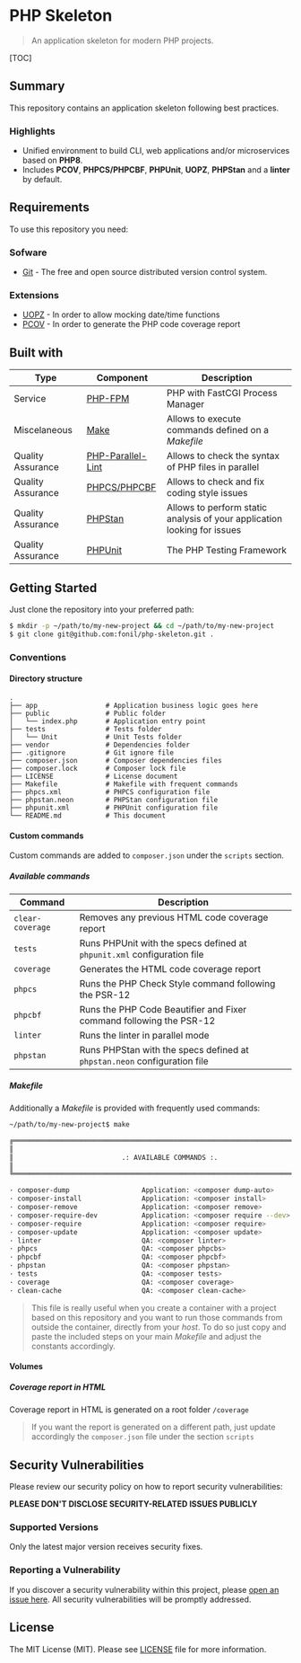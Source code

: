 # PHP Skeleton


> An application skeleton for modern PHP projects. 


[TOC]


## Summary

This repository contains an application skeleton following best practices.


### Highlights

- Unified environment to build CLI, web applications and/or microservices based on **PHP8**.
- Includes **PCOV**, **PHPCS/PHPCBF**, **PHPUnit**, **UOPZ**, **PHPStan** and a **linter** by default.


## Requirements

To use this repository you need:

### Sofware

- [Git](https://git-scm.com/) - The free and open source distributed version control system.

### Extensions

- [UOPZ](https://www.php.net/manual/en/book.uopz.php) - In order to allow mocking date/time functions
- [PCOV](https://github.com/krakjoe/pcov) - In order to generate the PHP code coverage report


## Built with

| Type              | Component                                                                   | Description                                                              |
| ----------------- | --------------------------------------------------------------------------- | ------------------------------------------------------------------------ |
| Service           | [PHP-FPM](https://www.php.net/manual/en/install.fpm.php)                    | PHP with FastCGI Process Manager                                         |
| Miscelaneous      | [Make](https://www.gnu.org/software/make/)                                  | Allows to execute commands defined on a _Makefile_                       |
| Quality Assurance | [PHP-Parallel-Lint](https://github.com/php-parallel-lint/PHP-Parallel-Lint) | Allows to check the syntax of PHP files in parallel                      |
| Quality Assurance | [PHPCS/PHPCBF](https://github.com/PHPCSStandards/PHP_CodeSniffer/)          | Allows to check and fix coding style issues                              |
| Quality Assurance | [PHPStan](https://phpstan.org/)                                             | Allows to perform static analysis of your application looking for issues |
| Quality Assurance | [PHPUnit](https://phpunit.de/)                                              | The PHP Testing Framework                                                |


## Getting Started

Just clone the repository into your preferred path:

```bash
$ mkdir -p ~/path/to/my-new-project && cd ~/path/to/my-new-project
$ git clone git@github.com:fonil/php-skeleton.git .
```

### Conventions

#### Directory structure

```text
.
├── app                 # Application business logic goes here
├── public              # Public folder
│   └── index.php       # Application entry point
├── tests               # Tests folder
│   └── Unit            # Unit Tests folder
├── vendor              # Dependencies folder
├── .gitignore          # Git ignore file
├── composer.json       # Composer dependencies files
├── composer.lock       # Composer lock file
├── LICENSE             # License document
├── Makefile            # Makefile with frequent commands
├── phpcs.xml           # PHPCS configuration file
├── phpstan.neon        # PHPStan configuration file
├── phpunit.xml         # PHPUnit configuration file
└── README.md           # This document
```

#### Custom commands

Custom commands are added to `composer.json` under the `scripts` section.

##### Available commands

| Command          | Description                                                              |
|------------------|--------------------------------------------------------------------------|
| `clear-coverage` | Removes any previous HTML code coverage report                           |
| `tests`          | Runs PHPUnit with the specs defined at `phpunit.xml` configuration file  |
| `coverage`       | Generates the HTML code coverage report                                  |
| `phpcs`          | Runs the PHP Check Style command following the PSR-12                    |
| `phpcbf`         | Runs the PHP Code Beautifier and Fixer command following the PSR-12      |
| `linter`         | Runs the linter in parallel mode                                         |
| `phpstan`        | Runs PHPStan with the specs defined at `phpstan.neon` configuration file |

##### Makefile

Additionally a *Makefile* is provided with frequently used commands:

```bash
~/path/to/my-new-project$ make

╔══════════════════════════════════════════════════════════════════════════════╗
║                                                                              ║
║                           .: AVAILABLE COMMANDS :.                           ║
║                                                                              ║
╚══════════════════════════════════════════════════════════════════════════════╝

· composer-dump                  Application: <composer dump-auto>
· composer-install               Application: <composer install>
· composer-remove                Application: <composer remove>
· composer-require-dev           Application: <composer require --dev>
· composer-require               Application: <composer require>
· composer-update                Application: <composer update>
· linter                         QA: <composer linter>
· phpcs                          QA: <composer phpcbs>
· phpcbf                         QA: <composer phpcbf>
· phpstan                        QA: <composer phpstan>
· tests                          QA: <composer tests>
· coverage                       QA: <composer coverage>
· clean-cache                    QA: <composer clean-cache>
```


> This file is really useful when you create a container with a project based on this repository and you want to run those commands from outside the container, directly from your *host*. To do so just copy and paste the included steps on your main *Makefile* and adjust the constants accordingly.


#### Volumes

##### Coverage report in HTML

Coverage report in HTML is generated on a root folder `/coverage`


> If you want the report is generated on a different path, just update accordingly the `composer.json` file under the section `scripts`  
 

## Security Vulnerabilities

Please review our security policy on how to report security vulnerabilities:

**PLEASE DON'T DISCLOSE SECURITY-RELATED ISSUES PUBLICLY**

### Supported Versions

Only the latest major version receives security fixes.

### Reporting a Vulnerability

If you discover a security vulnerability within this project, please [open an issue here](https://github.com/fonil/php-skeleton/issues). All security vulnerabilities will be promptly addressed.

## License

The MIT License (MIT). Please see [LICENSE](./LICENSE) file for more information.
